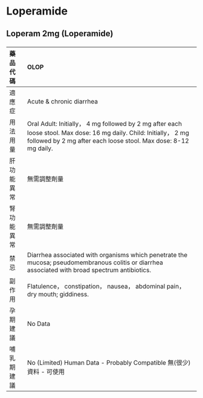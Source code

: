 # Loperamide

## Loperam 2mg (Loperamide)

##### 

| 藥品代碼   | OLOP                                                                                                                                                                                   |
|:-----------|:---------------------------------------------------------------------------------------------------------------------------------------------------------------------------------------|
| 適應症     | Acute & chronic diarrhea                                                                                                                                                               |
| 用法用量   | Oral Adult: Initially， 4 mg followed by 2 mg after each loose stool. Max dose: 16 mg daily. Child: Initially， 2 mg followed by 2 mg after each loose stool. Max dose: 8-12 mg daily. |
| 肝功能異常 | 無需調整劑量                                                                                                                                                                           |
| 腎功能異常 | 無需調整劑量                                                                                                                                                                           |
| 禁忌       | Diarrhea associated with organisms which penetrate the mucosa; pseudomembranous colitis or diarrhea associated with broad spectrum antibiotics.                                        |
| 副作用     | Flatulence， constipation， nausea， abdominal pain， dry mouth; giddiness.                                                                                                            |
| 孕期建議   | No Data                                                                                                                                                                                |
| 哺乳期建議 | No (Limited) Human Data - Probably Compatible 無(很少)資料 - 可使用                                                                                                                    |

